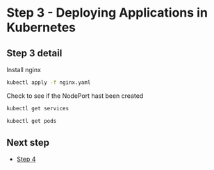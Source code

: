 # Step 3 - Deploying Applications in Kubernetes

## Step 3 detail

Install nginx

```sh
kubectl apply -f nginx.yaml
```

Check to see if the NodePort hast been created

```sh
kubectl get services

kubectl get pods
```

## Next step

* [Step 4](step-04.md)
